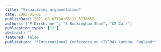 ```yaml
---
title: "Visualizing argumentation"
date: 2003-01-01
publishDate: 2021-08-03T04:08:11.523665Z
authors: ["P Kirshchner", "S Buckingham Shum", "CE Carr"]
publication_types: ["2"]
abstract: ""
featured: false
publication: "*International Conference on (IV’04) London, England*"
---
```


